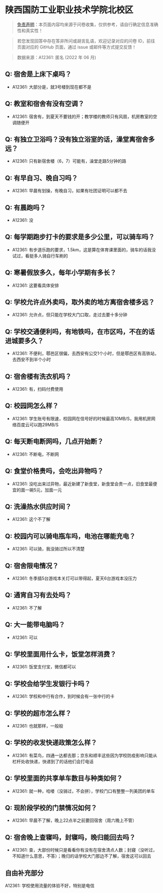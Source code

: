 # 陕西国防工业职业技术学院北校区

> [免责声明](https://colleges.chat/#_3)：本页面内容均来源于问卷收集，仅供参考，请自行确定信息准确性和真实性！

> 若您发现回答中存在答非所问或胡言乱语，欢迎记录对应的问卷 ID，前往页面对应的 GitHub 页面，通过 issue 或邮件等方式提交反馈！

> 数据来源：A12361: 匿名 (2022 年 06 月)

## Q: 宿舍是上床下桌吗？

- A12361: 大部分是，就3号楼到现在都不是

## Q: 教室和宿舍有没有空调？

- A12361: 宿舍有，到夏天不要钱的开；教学楼的教师只有风扇，机房教室的空调随便开

## Q: 有独立卫浴吗？没有独立浴室的话，澡堂离宿舍多远？

- A12361: 只有新宿舍楼（6，7）可能有，澡堂走路5分钟的路

## Q: 有早自习、晚自习吗？

- A12361: 早晨有划操，有晚自习，如果有社团证明可以都不去

## Q: 有晨跑吗？

- A12361: 没

## Q: 每学期跑步打卡的要求是多少公里，可以骑车吗？

- A12361: 有步道乐跑的要求，1.5km，这是算在体育课里面的，骑车的话我没试过，看挺多人骑自行车刷的

## Q: 寒暑假放多久，每年小学期有多长？

- A12361: 这要看具体安排

## Q: 学校允许点外卖吗，取外卖的地方离宿舍楼多远？

- A12361: 允许点，但只能在学校大门口取，走过去要十多分钟

## Q: 学校交通便利吗，有地铁吗，在市区吗，不在的话进城要多久？

- A12361: 不便利，鄠邑区很偏，去西安有公交1个小时，但是鄠邑区有高铁站，去西安不到半个小时

## Q: 宿舍楼有洗衣机吗？

- A12361: 有，扫码付费使用

## Q: 校园网怎么样？

- A12361: 学生账号有限速，校园网在信号好的时候最高10MB/S，我用机房网络百度云可以跑29MB/S

## Q: 每天断电断网吗，几点开始断？

- A12361: 不断电，不断网

## Q: 食堂价格贵吗，会吃出异物吗？

- A12361: 没吃出来过异物，最近新建了新食堂，新食堂会贵一点，旧食堂最便宜的面一碗5元，加面一元

## Q: 洗澡热水供应时间？

- A12361: 这个不了解

## Q: 校园内可以骑电瓶车吗，电池在哪能充电？

- A12361: 可以骑，我没骑过所以不清楚

## Q: 宿舍限电情况？

- A12361: 冬季插5台游戏本关灯可以带得起，夏天6台游戏本没压力

## Q: 通宵自习有去处吗？

- A12361: 不了解

## Q: 大一能带电脑吗？

- A12361: 可以

## Q: 学校里面用什么卡，饭堂怎样消费？

- A12361: 饭堂支付宝，微信都可以

## Q: 学校会给学生发银行卡吗？

- A12361: 学校和中行有合作，到时候会有一张中行的卡

## Q: 学校的超市怎么样？

- A12361: 也就那样，一般般

## Q: 学校的收发快递政策怎么样？

- A12361: 有菜鸟，四通一达都去那；京东和顺丰这些因为学校防疫影响只能从栏杆处收快递，快递到了的话他们会打电话

## Q: 学校里面的共享单车数目与种类如何？

- A12361: 就一种，哈喽（没骑过，不会拼），学校门口有整整一列美团的单车

## Q: 现阶段学校的门禁情况如何？

- A12361: 早晨不了解，晚上22点半之前要回宿舍（周六晚上不管）

## Q: 宿舍晚上查寝吗，封寝吗，晚归能回去吗？

- A12361: 查，大部份时候只是看看你有没有在宿舍清点人数；封寢（没听过，不知道什么意思，不答）；晚归的话学校大门那边不了解，宿舍这可以回去

## 自由补充部分

A12361: 学校使用流量的体验不好，特别是电信